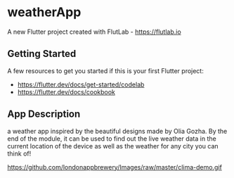 # weatherApp

A new Flutter project created with FlutLab - https://flutlab.io

## Getting Started

A few resources to get you started if this is your first Flutter project:

- https://flutter.dev/docs/get-started/codelab
- https://flutter.dev/docs/cookbook



## App Description

a weather app inspired by the beautiful designs made by Olia Gozha. By the end of the module, it can be used to find out the live weather data in the current location of the device as well as the weather for any city you can think of!

https://github.com/londonappbrewery/Images/raw/master/clima-demo.gif
